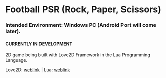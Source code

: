 # Football PSR (Rock, Paper, Scissors)
### Intended Environment: Windows PC (Android Port will come later).
#### CURRENTLY IN DEVELOPMENT

2D game being built with Love2D Framework in the Lua Programming Language.

Love2D: [weblink](https://love2d.org/) | Lua: [weblink](https://www.lua.org/)

